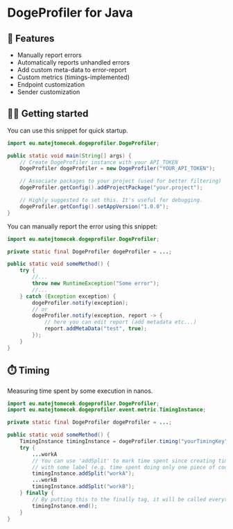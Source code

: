 # DogeProfiler for Java

## 📖 Features

* Manually report errors
* Automatically reports unhandled errors
* Add custom meta-data to error-report
* Custom metrics (timings-implemented)
* Endpoint customization
* Sender customization

## 🏃‍♂️ Getting started

You can use this snippet for quick startup.

```java
import eu.matejtomecek.dogeprofiler.DogeProfiler;

public static void main(String[] args) {
    // Create DogeProfiler instance with your API_TOKEN
    DogeProfiler dogeProfiler = new DogeProfiler("YOUR_API_TOKEN");

    // Associate packages to your project (used for better filtering)
    dogeProfiler.getConfig().addProjectPackage("your.project");

    // Highly suggested to set this. It's useful for debugging.
    dogeProfiler.getConfig().setAppVersion("1.0.0");
}
```

You can manually report the error using this snippet:

```java
import eu.matejtomecek.dogeprofiler.DogeProfiler;

private static final DogeProfiler dogeProfiler = ...;

public static void someMethod() {
    try {
        //...
        throw new RuntimeException("Some error");
        //...
    } catch (Exception exception) {
        dogeProfiler.notify(exception);
        // or
        dogeProfiler.notify(exception, report -> {
            // here you can edit report (add metadata etc...)
            report.addMetaData("test", true);
        });
    }
}
```

## ⏱️ Timing

Measuring time spent by some execution in nanos.

```java
import eu.matejtomecek.dogeprofiler.DogeProfiler;
import eu.matejtomecek.dogeprofiler.event.metric.TimingInstance;

private static final DogeProfiler dogeProfiler = ...;

public static void someMethod() {
    TimingInstance timingInstance = dogeProfiler.timing("yourTimingKey");
    try {
        ...workA
        // You can use 'addSplit' to mark time spent since creating timing instance
        // with some label (e.g. time spent doing only one piece of code)
        timingInstance.addSplit("workA");
        ...workB
        timingInstance.addSplit("workB");
    } finally {
        // By putting this to the finally tag, it will be called everytime! 
        timingInstance.end();
    }
}
```